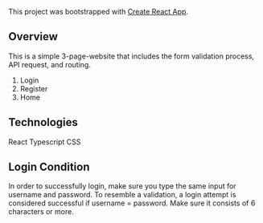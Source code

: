 This project was bootstrapped with [Create React App](https://github.com/facebook/create-react-app).

## Overview

This is a simple 3-page-website that includes the form validation process, API request, and routing.

1. Login
2. Register
3. Home

## Technologies

React
Typescript
CSS

## Login Condition

In order to successfully login, make sure you type the same input for username and password. To resemble a validation, a login attempt is considered successful if username = password. Make sure it consists of 6 characters or more.
